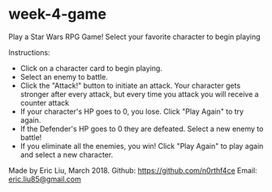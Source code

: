 # week-4-game
Play a Star Wars RPG Game! Select your favorite character to begin playing

Instructions:
* Click on a character card to begin playing.
* Select an enemy to battle.
* Click the "Attack!" button to initiate an attack. Your character gets stronger after every attack, but every time you attack you will receive a counter attack
* If your character's HP goes to 0, you lose. Click "Play Again" to try again.
* If the Defender's HP goes to 0 they are defeated. Select a new enemy to battle!
* If you eliminate all the enemies, you win! Click "Play Again" to play again and select a new character.

Made by Eric Liu, March 2018.
Github: https://github.com/n0rthf4ce
Email: eric.liu85@gmail.com
